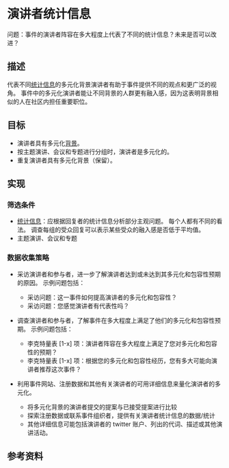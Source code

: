 # 演讲者统计信息

问题：事件的演讲者阵容在多大程度上代表了不同的统计信息？未来是否可以改进？


## 描述

代表不同[统计信息](https://github.com/chaoss/wg-diversity-inclusion/tree/master/demographic-data)的多元化背景演讲者有助于事件提供不同的观点和更广泛的视角。 事件中的多元化演讲者能让不同背景的人群更有融入感，因为这表明背景相似的人在社区内担任重要职位。


## 目标

- 演讲者具有多元化[背景](https://github.com/chaoss/wg-diversity-inclusion/tree/master/demographic-data)。
- 按主题演讲、会议和专题进行分组时，演讲者是多元化的。
- 重复演讲者具有多元化背景（保留）。


## 实现

### 筛选条件

- [统计信息](https://github.com/chaoss/wg-diversity-inclusion/tree/master/demographic-data)：应根据回复者的统计信息分析部分主观问题。 每个人都有不同的看法。 调查每组的受众回复可以表示某些受众的融入感是否低于平均值。
- 主题演讲、会议和专题


### 数据收集策略

- 采访演讲者和参与者，进一步了解演讲者达到或未达到其多元化和包容性预期的原因。 示例问题包括：
  * 采访问题：这一事件如何提高演讲者的多元化和包容性？
  * 采访问题：您感觉演讲者有代表性吗？

- 调查演讲者和参与者，了解事件在多大程度上满足了他们的多元化和包容性预期。 示例问题包括：
  * 李克特量表 [1-x] 项：演讲者阵容在多大程度上满足了您对多元化和包容性的预期？
  * 李克特量表 [1-x] 项：根据您的多元化和包容性经历，您有多大可能向演讲者推荐这次事件？

- 利用事件网站、注册数据和其他有关演讲者的可用详细信息来量化演讲者的多元化。
  * 将多元化背景的演讲者提交的提案与已接受提案进行比较
  * 探索注册数据或联系事件组织者，提供有关演讲者统计信息的数据/统计
  * 其他详细信息可能包括演讲者的 twitter 账户、列出的代词、描述或其他演讲活动。


## 参考资料
